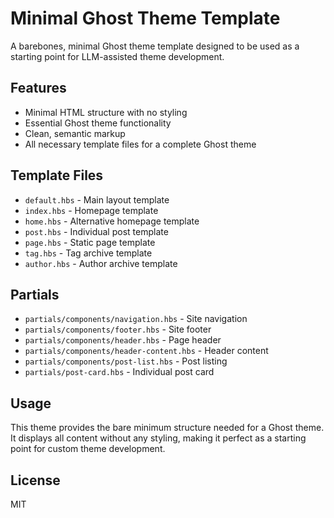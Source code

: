 # Minimal Ghost Theme Template

A barebones, minimal Ghost theme template designed to be used as a starting point for LLM-assisted theme development.

## Features

- Minimal HTML structure with no styling
- Essential Ghost theme functionality
- Clean, semantic markup
- All necessary template files for a complete Ghost theme

## Template Files

- `default.hbs` - Main layout template
- `index.hbs` - Homepage template
- `home.hbs` - Alternative homepage template
- `post.hbs` - Individual post template
- `page.hbs` - Static page template
- `tag.hbs` - Tag archive template
- `author.hbs` - Author archive template

## Partials

- `partials/components/navigation.hbs` - Site navigation
- `partials/components/footer.hbs` - Site footer
- `partials/components/header.hbs` - Page header
- `partials/components/header-content.hbs` - Header content
- `partials/components/post-list.hbs` - Post listing
- `partials/post-card.hbs` - Individual post card

## Usage

This theme provides the bare minimum structure needed for a Ghost theme. It displays all content without any styling, making it perfect as a starting point for custom theme development.

## License

MIT
